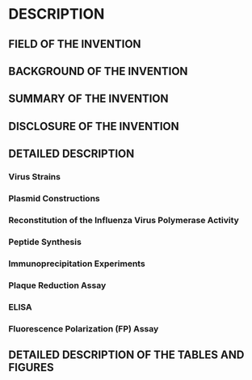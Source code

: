 # DESCRIPTION

## FIELD OF THE INVENTION

## BACKGROUND OF THE INVENTION

## SUMMARY OF THE INVENTION

## DISCLOSURE OF THE INVENTION

## DETAILED DESCRIPTION

### Virus Strains

### Plasmid Constructions

### Reconstitution of the Influenza Virus Polymerase Activity

### Peptide Synthesis

### Immunoprecipitation Experiments

### Plaque Reduction Assay

### ELISA

### Fluorescence Polarization (FP) Assay

## DETAILED DESCRIPTION OF THE TABLES AND FIGURES

